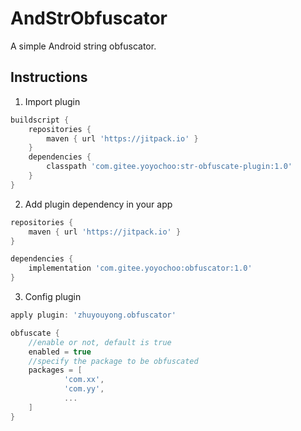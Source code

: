# AndStrObfuscator
A simple Android string obfuscator.

## Instructions

1.  Import plugin
```gradle
buildscript {
    repositories {
        maven { url 'https://jitpack.io' }
    }
    dependencies {
        classpath 'com.gitee.yoyochoo:str-obfuscate-plugin:1.0'
    }
}
```
2.  Add plugin dependency in your app
```gradle
repositories {
    maven { url 'https://jitpack.io' }
}

dependencies {
    implementation 'com.gitee.yoyochoo:obfuscator:1.0'
}
```
3.  Config plugin
```gradle
apply plugin: 'zhuyouyong.obfuscator'

obfuscate {
    //enable or not, default is true
    enabled = true
    //specify the package to be obfuscated
    packages = [
            'com.xx',
            'com.yy',
            ...
    ]
}
```
